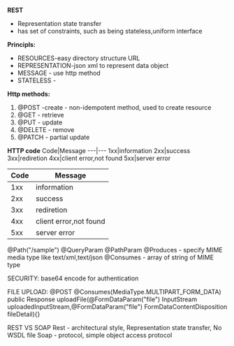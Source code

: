**REST**
- Representation state transfer
- has set of constraints, such as being stateless,uniform interface


**Principls:**
- RESOURCES-easy directory structure URL
- REPRESENTATION-json xml to represent data object
- MESSAGE - use http method
- STATELESS - 

**Http methods:**
1. @POST -create - non-idempotent method, used to create resource
2. @GET - retrieve
3. @PUT - update
4. @DELETE - remove
5. @PATCH - partial update

**HTTP code**
Code|Message
---|---
1xx|information
2xx|success
3xx|rediretion
4xx|client error,not found
5xx|server error
 
 
 Code | Message
--- | --- 
1xx|information
2xx|success
3xx|rediretion
4xx|client error,not found
5xx|server error

@Path("/sample")
@QueryParam 
@PathParam
@Produces - specify MIME media type  like text/xml,text/json
@Consumes - array of string of MIME type


SECURITY:
base64 encode for authentication

FILE UPLOAD:
@POST
@Consumes(MediaType.MULTIPART_FORM_DATA)
public Response uploadFile(@FormDataParam("file") InputStream uploadedInputStream,@FormDataParam("file") FormDataContentDisposition fileDetail){}

REST VS SOAP
Rest - architectural style, Representation state transfer, No WSDL file
Soap - protocol, simple object access protocol
